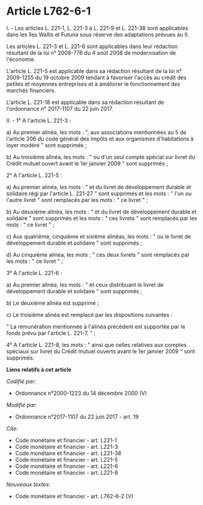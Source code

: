 # Article L762-6-1

I. - Les articles L. 221-1, 
L. 221-3 à L. 221-9 et L. 221-38 sont applicables dans les îles Wallis et Futuna sous réserve des adaptations prévues au II.

Les articles L. 221-3 et L. 221-6 sont applicables dans leur rédaction résultant de la loi n° 2008-776 du 4 août 2008 de
modernisation de l'économie.

L'article L. 221-5 est applicable dans sa rédaction résultant de la loi n° 2009-1255 du 19 octobre 2009 tendant à favoriser
l'accès au crédit des petites et moyennes entreprises et à améliorer le fonctionnement des marchés financiers.

L'article L. 221-18 est applicable dans sa rédaction résultant de l'ordonnance n° 2017-1107 du 22 juin 2017.

II. - 1° A l'article L. 221-3 :

a) Au premier alinéa, les mots : ", aux associations mentionnées au 5 de l'article 206 du code général des impôts et aux
organismes d'habitations à loyer modéré " sont supprimés ;

b) Au troisième alinéa, les mots : " ou d'un seul compte spécial sur livret du Crédit mutuel ouvert avant le 1er janvier 2009
" sont supprimés ;

2° A l'article L. 221-5 : 

a) Au premier alinéa, les mots : " et du livret de développement durable et solidaire régi par l'article L. 221-27 " sont
supprimés et les mots : " l'un ou l'autre livret " sont remplacés par les mots : " ce livret " ;

b) Au deuxième alinéa, les mots : " et du livret de développement durable et solidaire " sont supprimés et les mots : " ces
livrets " sont remplacés par les mots : " ce livret " ;

c) Aux quatrième, cinquième et sixième alinéas, les mots : " ou le livret de développement durable et solidaire " sont
supprimés ;

d) Au cinquième alinéa, les mots : " ces deux livrets " sont remplacés par les mots : " ce livret " ;

3° A l'article L. 221-6 :

a) Au premier alinéa, les mots : " et ceux distribuant le livret de développement durable et solidaire " sont supprimés ;

b) Le deuxième alinéa est supprimé ;

c) Le troisième alinéa est remplacé par les dispositions suivantes :

" La rémunération mentionnée à l'alinéa précédent est supportée par le fonds prévu par l'article L. 221-7. " ;

4° A l'article L. 221-8, les mots : " ainsi que celles relatives aux comptes spéciaux sur livret du Crédit mutuel ouverts
avant le 1er janvier 2009 " sont supprimés.

**Liens relatifs à cet article**

_Codifié par_:

  - Ordonnance n°2000-1223 du 14 décembre 2000 (V)

_Modifié par_:

  - Ordonnance n°2017-1107 du 22 juin 2017 - art. 19

_Cite_:

  - Code monétaire et financier - art. L221-1
  - Code monétaire et financier - art. L221-3
  - Code monétaire et financier - art. L221-38
  - Code monétaire et financier - art. L221-5
  - Code monétaire et financier - art. L221-6
  - Code monétaire et financier - art. L221-8

_Nouveaux textes_:

  - Code monétaire et financier - art. L762-6-2 (V)
